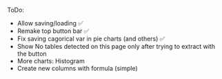 ToDo:
- Allow saving/loading ✅ 
- Remake top button bar ✅
- Fix saving cagorical var in pie charts (and others) ✅
- Show No tables detected on this page only after trying to extract with the button
- More charts: Histogram
- Create new columns with formula (simple)
